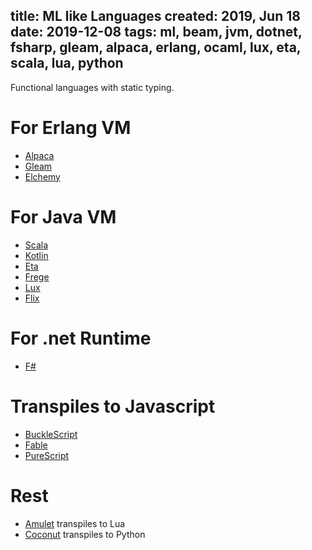 title: ML like Languages
created: 2019, Jun 18
date: 2019-12-08
tags: ml, beam, jvm, dotnet, fsharp, gleam, alpaca, erlang, ocaml, lux, eta, scala, lua, python
----

Functional languages with static typing.

# For Erlang VM

 - [Alpaca](https://github.com/alpaca-lang/alpaca)
 - [Gleam](https://gleam.run/)
 - [Elchemy](https://wende.github.io/elchemy/)

# For Java VM

 - [Scala](https://www.scala-lang.org/)
 - [Kotlin](https://kotlinlang.org/)
 - [Eta](https://eta-lang.org)
 - [Frege](https://github.com/Frege/frege)
 - [Lux](https://github.com/LuxLang/lux)
 - [Flix](https://flix.dev/)

# For .net Runtime

 - [F#](https://fsharp.org)

# Transpiles to Javascript

 - [BuckleScript](https://bucklescript.github.io/)
 - [Fable](https://fable.io/)
 - [PureScript](http://www.purescript.org/)

# Rest

 - [Amulet](https://amulet.works/) transpiles to Lua
 - [Coconut](http://coconut-lang.org/) transpiles to Python
